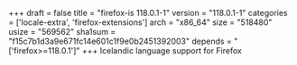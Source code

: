 +++
draft = false
title = "firefox-is 118.0.1-1"
version = "118.0.1-1"
categories = ['locale-extra', 'firefox-extensions']
arch = "x86_64"
size = "518480"
usize = "569562"
sha1sum = "f15c7b1d3a9e671fc14e601c1f9e0b2451392003"
depends = "['firefox>=118.0.1']"
+++
Icelandic language support for Firefox